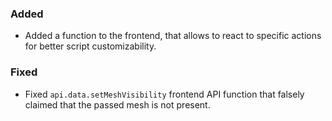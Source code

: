 ### Added
- Added a function to the frontend, that allows to react to specific actions for better script customizability.

### Fixed
- Fixed `api.data.setMeshVisibility` frontend API function that falsely claimed that the passed mesh is not present.